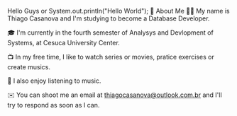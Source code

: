 Hello Guys or System.out.println("Hello World"); 👋
About Me
🧒🏻  My name is Thiago Casanova and I'm studying to become a Database Developer.

🎓  I'm currently in the fourth semester of Analysys and Devlopment of Systems, at Cesuca University Center.

📺  In my free time, I like to watch series or movies, pratice exercises or create musics.

🎵  I also enjoy listening to music.

✉️  You can shoot me an email at thiagocasanova@outlook.com.br and I'll try to respond as soon as I can.

